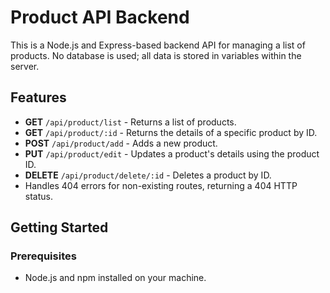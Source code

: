 # Product API Backend

This is a Node.js and Express-based backend API for managing a list of products. No database is used; all data is stored in variables within the server.

## Features

- **GET** `/api/product/list` - Returns a list of products.
- **GET** `/api/product/:id` - Returns the details of a specific product by ID.
- **POST** `/api/product/add` - Adds a new product.
- **PUT** `/api/product/edit` - Updates a product's details using the product ID.
- **DELETE** `/api/product/delete/:id` - Deletes a product by ID.
- Handles 404 errors for non-existing routes, returning a 404 HTTP status.

## Getting Started

### Prerequisites

- Node.js and npm installed on your machine.
